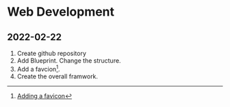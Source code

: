 # Web Development

## 2022-02-22

1. Create github repository
1. Add Blueprint. Change the structure.
1. Add a favcion[^1].
1. Create the overall framwork.

[^1]: [Adding a favicon](https://flask.palletsprojects.com/en/2.0.x/patterns/favicon/)
